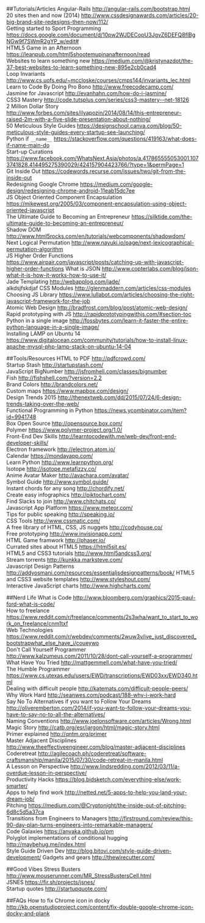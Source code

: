 ##Tutorials/Articles
Angular-Rails http://angular-rails.com/bootstrap.html  
20 sites then and now (2014) http://www.cssdesignawards.com/articles/20-big-brand-site-redesigns-then-now/112/  
Getting started to Sport Programming https://docs.google.com/document/d/10pw2WJDECopU3JgvZ6DEFQ8flBgNGw9f7SWmR2gYP_w/edit#  
HTML5 Game in an Afternoon https://leanpub.com/html5shootemupinanafternoon/read  
Websites to learn something new https://medium.com/@kristynazdot/the-37-best-websites-to-learn-something-new-895e2cb0cad4  
Loop Invariants http://www.cs.uofs.edu/~mccloske/courses/cmps144/invariants_lec.html  
Learn to Code By Doing Pro Bono http://www.freecodecamp.com/  
Jasmine for Javascript http://evanhahn.com/how-do-i-jasmine/  
CSS3 Mastery http://code.tutsplus.com/series/css3-mastery--net-18126  
2 Million Dollar Story http://www.forbes.com/sites/ilyapozin/2014/08/14/this-entrepreneur-raised-2m-with-a-five-slide-presentation-about-nothing/  
50 Meticulous Style Guides https://designschool.canva.com/blog/50-meticulous-style-guides-every-startup-see-launching/  
Python if `__name__` https://stackoverflow.com/questions/419163/what-does-if-name-main-do  
Start-up Curations https://www.facebook.com/WhatsNext.Asia/photos/a.417865555053001.1073741828.414495275390029/424157904423766/?type=1&permPage=1  
Git Inside Out https://codewords.recurse.com/issues/two/git-from-the-inside-out  
Redesigning Google Chrome https://medium.com/google-design/redesigning-chrome-android-11eab15dc7ee  
JS Object Oriented Component Encapsulation https://mikewest.org/2005/03/component-encapsulation-using-object-oriented-javascript  
The Ultimate Guide to Becoming an Entrepreneur https://silktide.com/the-ultimate-guide-to-becoming-an-entrepreneur/  
Shadow DOM http://www.html5rocks.com/en/tutorials/webcomponents/shadowdom/  
Next Logical Permutation http://www.nayuki.io/page/next-lexicographical-permutation-algorithm  
JS Higher Order Functions https://www.airpair.com/javascript/posts/catching-up-with-javascript-higher-order-functions
What is JSON http://www.copterlabs.com/blog/json-what-it-is-how-it-works-how-to-use-it/  
Jade Templating http://webapplog.com/jade/  
alkdsjfskdjaf
CSS Modules http://glenmaddern.com/articles/css-modules  
Choosing JS Library https://www.lullabot.com/articles/choosing-the-right-javascript-framework-for-the-job  
Atomic Web Design http://bradfrost.com/blog/post/atomic-web-design/  
Rapid prototyping with JS http://rapidprototypingwithjs.com/#section-toc  
Python in a single image http://fossbytes.com/learn-it-faster-the-entire-python-language-in-a-single-image/  
Installing LAMP on Ubuntu 14 https://www.digitalocean.com/community/tutorials/how-to-install-linux-apache-mysql-php-lamp-stack-on-ubuntu-14-04

##Tools/Resources
HTML to PDF http://pdfcrowd.com/  
Startup Stash http://startupstash.com/  
JavaScript BigNumber http://jsfromhell.com/classes/bignumber  
Fish http://fishshell.com/?version=2.2  
Brand Colors http://brandcolors.net/  
Custom maps https://www.mapbox.com/design/  
Design Trends 2015 http://thenextweb.com/dd/2015/07/24/6-design-trends-taking-over-the-web/  
Functional Programming in Python https://news.ycombinator.com/item?id=9941748  
Box Open Source http://opensource.box.com/  
Polymer https://www.polymer-project.org/1.0/  
Front-End Dev Skills http://learntocodewith.me/web-dev/front-end-developer-skills/  
Electron framework http://electron.atom.io/  
Calendar https://mondayapp.com/  
Learn Python http://www.learnpython.org/  
Isotope http://isotope.metafizzy.co/  
Anime Avatar Maker http://avachara.com/avatar/  
Symbol Guide http://www.symbol.guide/  
Instant chords for any song http://chordify.net/  
Create easy infographics http://piktochart.com/  
Find Slacks to join http://www.chitchats.co/  
Javascript App Platform https://www.meteor.com/  
Tips for public speaking http://speaking.io/  
CSS Tools http://www.cssmatic.com/  
A free library of HTML, CSS, JS nuggets http://codyhouse.co/  
Free prototyping http://www.invisionapp.com/  
HTML Game framwork http://phaser.io/  
Currated sites about HTML5 https://html5sit.es/  
HTML5 and CSS3 tutorials http://www.html5andcss3.org/  
Stream torrents http://kunkka.marksteve.com/  
Javascript Design Patterns http://addyosmani.com/resources/essentialjsdesignpatterns/book/
HTML5 and CSS3 website templates http://www.styleshout.com/  
Interactive JavaScript charts http://www.highcharts.com/

##Nerd Life
What is Code http://www.bloomberg.com/graphics/2015-paul-ford-what-is-code/  
How to freelance https://www.reddit.com/r/freelance/comments/2s3wha/want_to_start_to_work_on_freelance/cnm1txf  
Web Technologies https://www.reddit.com/r/webdev/comments/2wuw3v/ive_just_discovered_bootstrapwhat_else_have_i/coueywo  
Don't Call Yourself Programmer http://www.kalzumeus.com/2011/10/28/dont-call-yourself-a-programmer/  
What Have You Tried http://mattgemmell.com/what-have-you-tried/  
The Humble Programmer https://www.cs.utexas.edu/users/EWD/transcriptions/EWD03xx/EWD340.html  
Dealing with difficult people http://katemats.com/difficult-people-peers/  
Why Work Hard http://seanwes.com/podcast/188-why-i-work-hard  
Say No To Alternatives if you want to Follow Your Dreams http://oliveremberton.com/2014/if-you-want-to-follow-your-dreams-you-have-to-say-no-to-all-the-alternatives/  
Naming Conventions http://www.joelonsoftware.com/articles/Wrong.html  
Magic Story http://catb.org/esr/jargon/html/magic-story.html  
Primer explained http://qntm.org/primer  
Master Adjacent Disciplines http://www.theeffectiveengineer.com/blog/master-adjacent-disciplines  
Coderetreat http://agilecoach.ph/coderetreat/software-craftsmanship/manila/2015/07/30/code-retreat-in-manila.html  
A Lesson on Perspective http://www.lindsredding.com/2012/03/11/a-overdue-lesson-in-perspective/  
Productivity Hacks https://blog.bidsketch.com/everything-else/work-smarter/  
Apps to help find work http://netted.net/5-apps-to-help-you-land-your-dream-job/  
Pitching https://medium.com/@Cryptonight/the-inside-out-of-pitching-6d8c5d5a37ca  
Transitions from Engineers to Managers http://firstround.com/review/this-90-day-plan-turns-engineers-into-remarkable-managers/  
Code Galaxies https://anvaka.github.io/pm  
Polyglot implementations of conditional hugging http://maybehug.me/index.html  
Style Guide Driven Dev http://blog.bitovi.com/style-guide-driven-development/
Gadgets and gears http://thewirecutter.com/

##Good Vibes
Stress Busters http://www.mouserunner.com/MR_StressBustersCell.html  
JSNES https://fir.sh/projects/jsnes/  
Startup quotes http://startupquote.com/  

##FAQs
How to fix Chrome icon in docky http://kb.openstudioproject.com/content/fix-double-google-chrome-icon-docky-and-plank
